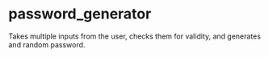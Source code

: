 # password_generator

Takes multiple inputs from the user, checks them for validity, and generates and random password.